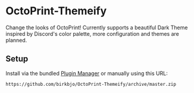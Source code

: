 # OctoPrint-Themeify

Change the looks of OctoPrint!
Currently supports a beautiful Dark Theme inspired by Discord's color palette, more configuration and themes are planned.

## Setup

Install via the bundled [Plugin Manager](https://github.com/foosel/OctoPrint/wiki/Plugin:-Plugin-Manager)
or manually using this URL:

    https://github.com/birkbjo/OctoPrint-Themeify/archive/master.zip
